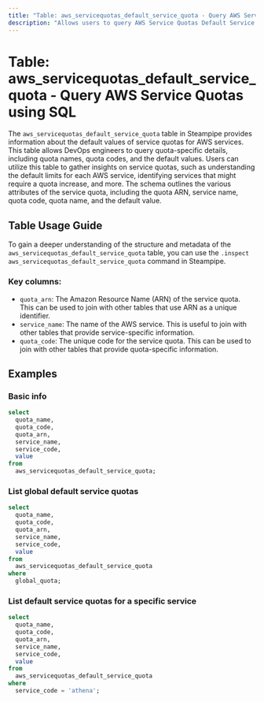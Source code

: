 ```yaml
---
title: "Table: aws_servicequotas_default_service_quota - Query AWS Service Quotas using SQL"
description: "Allows users to query AWS Service Quotas Default Service Quota to retrieve information about the default values of service quotas for AWS services."
---
```


# Table: aws_servicequotas_default_service_quota - Query AWS Service Quotas using SQL

The `aws_servicequotas_default_service_quota` table in Steampipe provides information about the default values of service quotas for AWS services. This table allows DevOps engineers to query quota-specific details, including quota names, quota codes, and the default values. Users can utilize this table to gather insights on service quotas, such as understanding the default limits for each AWS service, identifying services that might require a quota increase, and more. The schema outlines the various attributes of the service quota, including the quota ARN, service name, quota code, quota name, and the default value.

## Table Usage Guide

To gain a deeper understanding of the structure and metadata of the `aws_servicequotas_default_service_quota` table, you can use the `.inspect aws_servicequotas_default_service_quota` command in Steampipe.

### Key columns:

- `quota_arn`: The Amazon Resource Name (ARN) of the service quota. This can be used to join with other tables that use ARN as a unique identifier.
- `service_name`: The name of the AWS service. This is useful to join with other tables that provide service-specific information.
- `quota_code`: The unique code for the service quota. This can be used to join with other tables that provide quota-specific information.

## Examples

### Basic info

```sql
select
  quota_name,
  quota_code,
  quota_arn,
  service_name,
  service_code,
  value
from
  aws_servicequotas_default_service_quota;
```

### List global default service quotas

```sql
select
  quota_name,
  quota_code,
  quota_arn,
  service_name,
  service_code,
  value
from
  aws_servicequotas_default_service_quota
where
  global_quota;
```

### List default service quotas for a specific service

```sql
select
  quota_name,
  quota_code,
  quota_arn,
  service_name,
  service_code,
  value
from
  aws_servicequotas_default_service_quota
where
  service_code = 'athena';
```